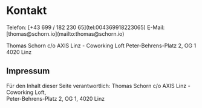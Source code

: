 # Kontakt

<p class="center">
  Telefon: [+43 699 / 182 230 65](tel:004369918223065)  
  E-Mail: [thomas@schorn.io](mailto:thomas@schorn.io)
</p>

<p class="center">
  Thomas Schorn  
  c/o AXIS Linz - Coworking Loft  
  Peter-Behrens-Platz 2, OG 1  
  4020 Linz
</p>

## Impressum

Für den Inhalt dieser Seite verantwortlich: Thomas Schorn c/o AXIS Linz - Coworking Loft,  
Peter-Behrens-Platz 2, OG 1, 4020 Linz
